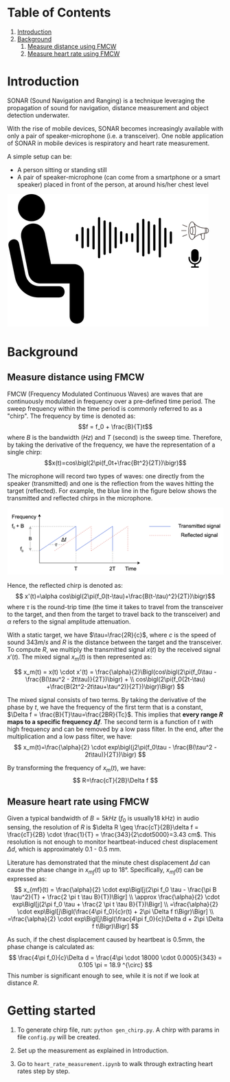 # Table of Contents
1. [Introduction](#introduction)
2. [Background](#background)
    1. [Measure distance using FMCW](#distance)
    2. [Measure heart rate using FMCW](#heartrate)




# Introduction <a name="introduction"></a>
SONAR (Sound Navigation and Ranging) is a technique leveraging the propagation of sound for navigation, distance measurement and object detection underwater.

With the rise of mobile devices, SONAR becomes increasingly available with only a pair of speaker-microphone (i.e. a transceiver). One noble application of SONAR in mobile devices is respiratory and heart rate measurement.

A simple setup can be:

- A person sitting or standing still
- A pair of speaker-microphone (can come from a smartphone or a smart speaker) placed in front of the person, at around his/her chest level

![Heart rate measurement with SONAR](image/setup.png)


# Background <a name="background"></a>
## Measure distance using FMCW <a name="distance"></a>
FMCW (Frequency Modulated Continuous Waves) are waves that are continuously modulated in frequency over a pre-defined time period. The sweep frequency within the time period is commonly referred to as a "chirp". The frequency by time is denoted as:
$$f = f_0 + \frac{B}{T}t$$
where $B$ is the bandwidth ($Hz$) and $T$ (second) is the sweep time. Therefore, by taking the derivative of the frequency, we have the representation of a single chirp:
$$x(t)=cos\bigl(2\pi(f_0t+\frac{Bt^2}{2T})\bigr)$$

The microphone will record two types of waves: one directly from the speaker (transmitted) and one is the reflection from the waves hitting the target (reflected). For example, the blue line in the figure below shows the transmitted and reflected chirps in the microphone.

![FMCW chirps](image/fmcw_chirp.png)

Hence, the reflected chirp is denoted as:
$$ x'(t)=\alpha cos\bigl(2\pi(f_0(t-\tau)+\frac{B(t-\tau)^2}{2T})\bigr)$$
where $\tau$ is the round-trip time (the time it takes to travel from the transceiver to the target, and then from the target to travel back to the transceiver) and $\alpha$ refers to the signal amplitude attenuation.

With a static target, we have $\tau=\frac{2R}{c}$, where $c$ is the speed of sound $343 m/s$ and $R$ is the distance between the target and the transceiver.  To compute $R$, we multiply the transmitted signal $x(t)$ by the received signal $x'(t)$. The mixed signal $x_m(t)$ is then represented as:

$$
x_m(t) = x(t) \cdot x'(t) = \frac{\alpha}{2}\Bigl(cos\bigl(2\pi(f_0\tau - \frac{B(\tau^2 - 2t\tau)}{2T})\bigr) + \\ cos\bigl(2\pi(f_0(2t-\tau) +\frac{B(2t^2-2t\tau+\tau^2)}{2T})\bigr)\Bigr)
$$

The mixed signal consists of two terms. By taking the derivative of the phase by $t$, we have the frequency of the first term that is a constant, $\Delta f = \frac{B}{T}\tau=\frac{2BR}{Tc}$. This implies that **every range $R$ maps to a specific frequency $\Delta f$**. The second term is a function of $t$ with high frequency and can be removed by a low pass filter. In the end, after the multiplication and a low pass filter, we have:
$$
 x_m(t)=\frac{\alpha}{2} \cdot exp\bigl(j2\pi(f_0\tau - \frac{B(\tau^2 - 2t\tau)}{2T})\bigr)
$$

By transforming the frequency of $x_m(t)$, we have:
$$  R=\frac{cT}{2B}\Delta f  $$

## Measure heart rate using FMCW <a name="heartrate"></a>
Given a typical bandwidth of $B=5 kHz$ ($f_0$ is usually18 kHz) in audio sensing, the resolution of $R$ is $\delta R \geq \frac{cT}{2B}\delta f = \frac{cT}{2B} \cdot \frac{1}{T} = \frac{343}{2\cdot5000}=3.43 cm$. This resolution is not enough to monitor heartbeat-induced chest displacement $\Delta d$, which is approximately 0.1 - 0.5 mm.

Literature has demonstrated that the minute chest displacement $\Delta d$ can cause the phase change in $x_{mf}(t)$ up to 18&deg;. Specifically, $x_{mf}(t)$ can be expressed as:
$$
x_{mf}(t) = \frac{\alpha}{2} \cdot exp\Bigl[j(2\pi f_0 \tau - \frac{\pi B \tau^2}{T} + \frac{2 \pi t \tau B}{T})\Bigr] \\ 
\approx \frac{\alpha}{2} \cdot exp\Bigl[j(2\pi f_0 \tau + \frac{2 \pi t \tau B}{T})\Bigr] \\ 
=\frac{\alpha}{2} \cdot exp\Bigl[j\Bigl(\frac{4\pi f_0}{c}r(t) +  2\pi \Delta f t\Bigr)\Bigr] \\ 
=\frac{\alpha}{2} \cdot exp\Bigl[j\Bigl(\frac{4\pi f_0}{c}\Delta d +  2\pi \Delta f t\Bigr)\Bigr]
$$

As such, if the chest displacement caused by heartbeat is 0.5mm, the phase change is calculated as:
$$
    \frac{4\pi f_0}{c}\Delta d = \frac{4\pi \cdot 18000 \cdot 0.0005}{343} = 0.105 \pi = 18.9 ^{\circ}
$$
This number is significant enough to see, while it is not if we look at distance $R$.

# Getting started
1. To generate chirp file, run: `python gen_chirp.py`. A chirp with params in file `config.py` will be created.

2. Set up the measurement as explained in Introduction.

3. Go to `heart_rate_measurement.ipynb` to walk through extracting heart rates step by step.
